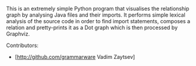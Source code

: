 This is an extremely simple Python program that visualises the relationship graph by analysing Java files and their imports. It performs simple lexical analysis of the source code in order to find import statements, composes a relation and pretty-prints it as a Dot graph which is then processed by Graphviz.

Contributors:
* [http://github.com/grammarware Vadim Zaytsev]
